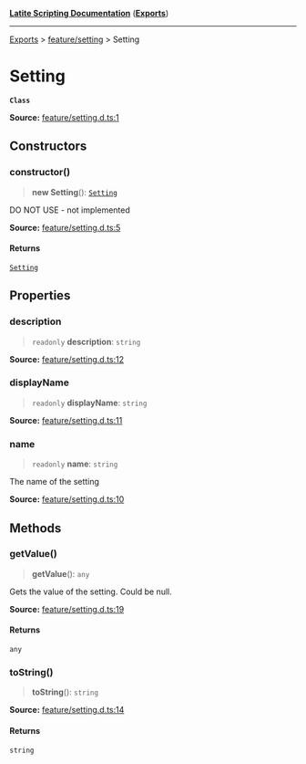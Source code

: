 [**Latite Scripting Documentation**](../../README.md) ([**Exports**](../../exports.md))

---

[Exports](../../exports.md) > [feature/setting](../index.md) > Setting

# Setting

**`Class`**

**Source:** [feature/setting.d.ts:1](https://github.com/LatiteScripting/latitescripting.github.io/blob/1a915c6/definitions/feature/setting.d.ts#L1)

## Constructors

### constructor()

> **new Setting**(): [`Setting`](class.Setting.md)

DO NOT USE - not implemented

**Source:** [feature/setting.d.ts:5](https://github.com/LatiteScripting/latitescripting.github.io/blob/1a915c6/definitions/feature/setting.d.ts#L5)

#### Returns

[`Setting`](class.Setting.md)

## Properties

### description

> `readonly` **description**: `string`

**Source:** [feature/setting.d.ts:12](https://github.com/LatiteScripting/latitescripting.github.io/blob/1a915c6/definitions/feature/setting.d.ts#L12)

### displayName

> `readonly` **displayName**: `string`

**Source:** [feature/setting.d.ts:11](https://github.com/LatiteScripting/latitescripting.github.io/blob/1a915c6/definitions/feature/setting.d.ts#L11)

### name

> `readonly` **name**: `string`

The name of the setting

**Source:** [feature/setting.d.ts:10](https://github.com/LatiteScripting/latitescripting.github.io/blob/1a915c6/definitions/feature/setting.d.ts#L10)

## Methods

### getValue()

> **getValue**(): `any`

Gets the value of the setting. Could be null.

**Source:** [feature/setting.d.ts:19](https://github.com/LatiteScripting/latitescripting.github.io/blob/1a915c6/definitions/feature/setting.d.ts#L19)

#### Returns

`any`

### toString()

> **toString**(): `string`

**Source:** [feature/setting.d.ts:14](https://github.com/LatiteScripting/latitescripting.github.io/blob/1a915c6/definitions/feature/setting.d.ts#L14)

#### Returns

`string`
